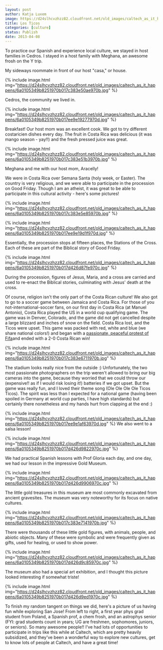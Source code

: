 ```yaml
---
layout: post
author: Katja Luxem
image: https://d24slhcvzhzz82.cloudfront.net/old_images/caltech_as_it_happens/6a0105349b8251970b017c383e4f0f970b.jpg
title: Los Ticos
categories: [culture]
status: Publish
date: 2013-04-08
---
```


To practice our Spanish and experience local culture, we stayed in host families in Cedros. I stayed in a host family with Meghana, an awesome frosh on the Y trip. 

My sideways roommate in front of our host "casa," or house.


{% include image.html img="https://d24slhcvzhzz82.cloudfront.net/old_images/caltech_as_it_happens/6a0105349b8251970b017c383e50ae970b.jpg" %}

Cedros, the community we lived in.


{% include image.html img="https://d24slhcvzhzz82.cloudfront.net/old_images/caltech_as_it_happens/6a0105349b8251970b017ee9e19277970d.jpg" %}

Breakfast! Our host mom was an excellent cook. We got to try different costaricien dishes every day. The fruit in Costa Rica was delicious (it was mango season - yay!!) and the fresh pressed juice was great.


{% include image.html img="https://d24slhcvzhzz82.cloudfront.net/old_images/caltech_as_it_happens/6a0105349b8251970b017c383e51b3970b.jpg" %}

Meghana and me with our host mom, Aracelly!

We were in Costa Rica over Semana Santa (holy week, or Easter). The country is very religious, and we were able to participate in the procession on Good Friday. Though I am an atheist, it was great to be able to participate in this cultural activity - here's some pictures!


{% include image.html img="https://d24slhcvzhzz82.cloudfront.net/old_images/caltech_as_it_happens/6a0105349b8251970b017c383e5e85970b.jpg" %}

{% include image.html img="https://d24slhcvzhzz82.cloudfront.net/old_images/caltech_as_it_happens/6a0105349b8251970b017ee9e19d1f970d.jpg" %}

Essentially, the procession stops at fifteen places, the Stations of the Cross. Each of these are part of the Biblical story of Good Friday. 


{% include image.html img="https://d24slhcvzhzz82.cloudfront.net/old_images/caltech_as_it_happens/6a0105349b8251970b017d426d87fe970c.jpg" %}

During the procession, figures of Jesus, Maria, and a cross are carried and used to re-enact the Biblical stories, culminating with Jesus' death at the cross. 

Of course, religion isn't the only part of the Costa Rican culture! We also got to go to a soccer game between Jamaica and Costa Rica. For those of you not-international-soccer fans, on our first day in Costa Rica (at Manuel Antonio), Costa Rica played the US in a world cup qualifying game. The game was in Denver, Colorado, and the game did not get cancelled despite a large blizzard and inches of snow on the field. Costa Rica lost, and the Ticos were upset. This game was packed with red, white and blue (we share national colors!) and began with a <a href="https://www.ticotimes.net/Current-Edition/News-Briefs/Costa-Rica-files-formal-protest-with-FIFA-over-snowy-World-Cup-match-_Monday-March-25-2013" target="_self">passionate, peaceful protest of Fifa</a>and ended with a 2-0 Costa Rican win! 


{% include image.html img="https://d24slhcvzhzz82.cloudfront.net/old_images/caltech_as_it_happens/6a0105349b8251970b017c383e6711970b.jpg" %}

The stadium looks really nice from the outside :)
Unfortunately, the two most passionate photographers on the trip weren't allowed to bring our big cameras into the game, because they worried that we could throw our (expensive!! as if I would risk losing it!) batteries if we got upset. But the game was really fun, and I loved their theme song (Ole Ole Ole Ole Ticos Ticos). The spirit was less than I expected for a national game (having been spoiled in Germany at world cup parties, I have high standards) but certainly there nonetheless and my hands hurt from clapping at the end :)


{% include image.html img="https://d24slhcvzhzz82.cloudfront.net/old_images/caltech_as_it_happens/6a0105349b8251970b017ee9e1af63970d.jpg" %}
We also went to a salsa lesson! 


{% include image.html img="https://d24slhcvzhzz82.cloudfront.net/old_images/caltech_as_it_happens/6a0105349b8251970b017d426d9822970c.jpg" %}

We had practical Spanish lessons with Prof Gloria each day, and one day, we had our lesson in the impressive Gold Museum. 


{% include image.html img="https://d24slhcvzhzz82.cloudfront.net/old_images/caltech_as_it_happens/6a0105349b8251970b017d426d9906970c.jpg" %}

The little gold treasures in this museum are most commonly excavated from ancient gravesites. The museum was very noteworthy for its focus on native cultures.


{% include image.html img="https://d24slhcvzhzz82.cloudfront.net/old_images/caltech_as_it_happens/6a0105349b8251970b017c383e7141970b.jpg" %}

There were thousands of these little gold figures, with animals, people, and abiotic objects. Many of these were symbolic and were frequently given as gifts, used for healing, or used to show power.


{% include image.html img="https://d24slhcvzhzz82.cloudfront.net/old_images/caltech_as_it_happens/6a0105349b8251970b017d426d9c85970c.jpg" %}

The museum also had a special art exhibition, and I thought this picture looked interesting if somewhat triste!


{% include image.html img="https://d24slhcvzhzz82.cloudfront.net/old_images/caltech_as_it_happens/6a0105349b8251970b017d426d9ed1970c.jpg" %}

To finish my random tangent on things we did, here's a picture of us having fun while exploring San Jose! From left to right, a first year phys grad student from Poland, a Spanish prof, a chem frosh, and an astrophys senior (FYI: grad students count in years; UG are freshmen, sophomores, juniors, or seniors). So many awesome people!! 
I've had lots of opportunities to participate in trips like this while at Caltech, which are pretty heavily subsidized, and they've been a wonderful way to explore new cultures, get to know lots of people at Caltech, and have a great time! 

